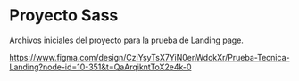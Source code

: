 # Proyecto Sass

Archivos iniciales del proyecto para la prueba de Landing page.

https://www.figma.com/design/CziYsyTsX7YiN0enWdokXr/Prueba-Tecnica-Landing?node-id=10-351&t=QaArqikntToX2e4k-0